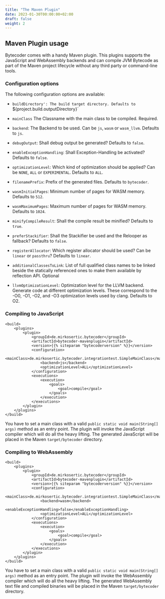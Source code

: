 ```yaml
---
title: "The Maven Plugin"
date: 2023-01-30T00:00:00+02:00
draft: false
weight: 2
---
```


## Maven Plugin usage

Bytecoder comes with a handy Maven plugin. This plugins supports the JavaScript and WebAssembly backends 
and can compile JVM Bytecode as part of the Maven project lifecycle without any third party or command-line
tools.

### Configuration options

The following configuration options are available:

* `buildDirectory': The build target directory. Defaults to `${project.build.outputDirectory}`

* `mainClass` The Classname with the main class to be compiled. Required.

* `backend`: The Backend to be used. Can be `js`, `wasm`  or `wasm_llvm`. Defaults to `js`.

* `debugOutput`: Shall debug output be generated? Defaults to `false`.

* `enableExceptionHandling`: Shall Exception-Handling be activated? Defaults to `false`.

* `optimizationLevel`: Which kind of optimization should be applied? Can be `NONE`, `ALL` or `EXPERIMENTAL`. Defaults to `ALL`.

* `filenamePrefix`: Prefix of the generated files. Defaults to `bytecoder`.

* `wasmInitialPages`: Minimum number of pages for WASM memory. Defaults to `512`.

* `wasmMaximumPages`: Maximum number of pages for WASM memory. Defaults to `1024`.

* `minifyCompileResult`: Shall the compile result be minified? Defaults to `true`.

* `preferStackifier`: Shall the Stackifier be used and the Relooper as fallback? Defaults to `false`.

* `registerAllocator`: Which register allocator should be used? Can be `linear` or `passthru`? Defaults to `linear`.

* `additionalClassesToLink`: List of full qualified class names to be linked beside the statically referenced ones to make them available by reflection API. Optional

* `llvmOptimizationLevel`: Optimization level for the LLVM backend. Generate code at different optimization levels. These correspond to the -O0, -O1, -O2, and -O3 optimization levels used by clang. Defaults to O2.


### Compiling to JavaScript

```
<build>
    <plugins>
        <plugin>
            <groupId>de.mirkosertic.bytecoder</groupId>
            <artifactId>bytecoder-mavenplugin</artifactId>
            <version>{{% siteparam "bytecoderversion" %}}</version>
            <configuration>
                <mainClass>de.mirkosertic.bytecoder.integrationtest.SimpleMainClass</mainClass>
                <backend>js</backend>
                <optimizationLevel>ALL</optimizationLevel>
            </configuration>
            <executions>
                <execution>
                    <goals>
                        <goal>compile</goal>
                    </goals>
                </execution>
            </executions>
        </plugin>
    </plugins>
</build>
```

You have to set a main class with a valid `public static void main(String[] args)` method as an entry point. 
The plugin will invoke the JavaScript compiler which will do all the heavy lifting. The generated
JavaScript will be placed in the Maven `target/bytecoder` directory.


### Compiling to WebAssembly

```
<build>
    <plugins>
        <plugin>
            <groupId>de.mirkosertic.bytecoder</groupId>
            <artifactId>bytecoder-mavenplugin</artifactId>
            <version>{{% siteparam "bytecoderversion" %}}</version>
            <configuration>
                <mainClass>de.mirkosertic.bytecoder.integrationtest.SimpleMainClass</mainClass>
                <backend>wasm</backend>
                <enableExceptionHandling>false</enableExceptionHandling>
                <optimizationLevel>ALL</optimizationLevel>
            </configuration>
            <executions>
                <execution>
                    <goals>
                        <goal>compile</goal>
                    </goals>
                </execution>
            </executions>
        </plugin>
    </plugins>
</build>
```

You have to set a main class with a valid `public static void main(String[] args)` method as an entry point. 
The plugin will invoke the WebAssembly compiler which will do all the heavy lifting. The generated
WebAssembly text file and compiled binaries will be placed in the Maven `target/bytecoder` directory. 


